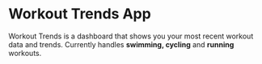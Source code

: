 # Workout Trends App

Workout Trends is a dashboard that shows you your most recent workout data and trends. Currently handles **swimming, cycling** and **running** workouts.
